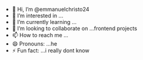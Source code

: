- 👋 Hi, I’m @emmanuelchristo24
- 👀 I’m interested in ...
- 🌱 I’m currently learning ...
- 💞️ I’m looking to collaborate on ...frontend projects
- 📫 How to reach me ...
- 😄 Pronouns: ...he
- ⚡ Fun fact: ...i really dont know

<!---
emmanuelchristo24/emmanuelchristo24 is a ✨ special ✨ repository because its `README.md` (this file) appears on your GitHub profile.
You can click the Preview link to take a look at your changes.
--->

